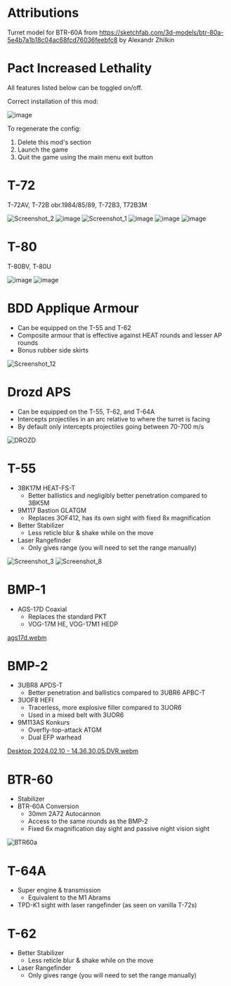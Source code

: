 # Attributions
Turret model for BTR-60A from https://sketchfab.com/3d-models/btr-80a-5e4b7a1b18c04ac68fcd76036feebfc8 by Alexandr Zhilkin

# Pact Increased Lethality

All features listed below can be toggled on/off.

Correct installation of this mod:

![image](https://github.com/thebeninator/Pact-Increased-Lethality/assets/89621837/e31193eb-6cd2-4efa-a93c-f17528af5e9e)

To regenerate the config:
1) Delete this mod's section
2) Launch the game
3) Quit the game using the main menu exit button

# T-72
T-72AV, T-72B obr.1984/85/89, T-72B3, T72B3M

![Screenshot_2](https://github.com/user-attachments/assets/8c01c43f-b7b0-46dc-8594-ec5917023588)
![image](https://github.com/user-attachments/assets/bf97e6fb-5518-460f-9a75-d3728ae0e975)
![Screenshot_1](https://github.com/user-attachments/assets/d94852cc-31b4-4bd9-81e8-0b4fe6d8487b)
![image](https://github.com/user-attachments/assets/cf2e6076-e3e9-4635-a2ad-0ac0a71e7c2e)
![image](https://github.com/user-attachments/assets/c2c2c6eb-b3fe-494a-b363-6c3be4a88f0c)
![image](https://github.com/user-attachments/assets/5c442f56-fa6e-4437-9521-bda3439c1ac1)

# T-80
T-80BV, T-80U

![image](https://github.com/user-attachments/assets/53dcae33-b917-4d71-a12a-4bf1081b9820)
![image](https://github.com/user-attachments/assets/99dd7066-a4d8-4ca9-b599-e7d56484be55)


# BDD Applique Armour
- Can be equipped on the T-55 and T-62
- Composite armour that is effective against HEAT rounds and lesser AP rounds
- Bonus rubber side skirts

![Screenshot_12](https://github.com/thebeninator/Pact-Increased-Lethality/assets/89621837/588fea7f-9631-4a45-b9b5-42c8ba8722b8)

# Drozd APS
- Can be equipped on the T-55, T-62, and T-64A
- Intercepts projectiles in an arc relative to where the turret is facing
- By default only intercepts projectiles going between 70-700 m/s

![DROZD](https://github.com/thebeninator/Pact-Increased-Lethality/assets/89621837/747c0b97-42a7-4aea-b5b5-fd0b329ce99c)

# T-55
- 3BK17M HEAT-FS-T
  - Better ballistics and negligibly better penetration compared to 3BK5M
- 9M117 Bastion GLATGM
  - Replaces 3OF412, has its own sight with fixed 8x magnification
- Better Stabilizer
  - Less reticle blur & shake while on the move 
- Laser Rangefinder
  - Only gives range (you will need to set the range manually)
 
![Screenshot_3](https://github.com/thebeninator/Pact-Increased-Lethality/assets/89621837/9c494b20-3291-40f4-9be5-f75ac587caa4)
![Screenshot_8](https://github.com/thebeninator/Pact-Increased-Lethality/assets/89621837/e1979d6a-327c-47e5-94a6-acf1d42c7d59)

# BMP-1
- AGS-17D Coaxial
  - Replaces the standard PKT
  - VOG-17M HE, VOG-17M1 HEDP

[ags17d.webm](https://github.com/thebeninator/Pact-Increased-Lethality/assets/89621837/41b2dcf4-98b4-4a02-8487-d5516e5e70c2)

# BMP-2
- 3UBR8 APDS-T
  - Better penetration and ballistics compared to 3UBR6 APBC-T
- 3UOF8 HEFI
  - Tracerless, more explosive filler compared to 3UOR6
  - Used in a mixed belt with 3UOR6
- 9M113AS Konkurs
  - Overfly-top-attack ATGM
  - Dual EFP warhead

[Desktop 2024.02.10 - 14.36.30.05.DVR.webm](https://github.com/thebeninator/Pact-Increased-Lethality/assets/89621837/e9d0899a-9e91-44e4-9877-e7d2a6786a36)

# BTR-60
- Stabilizer
- BTR-60A Conversion
  - 30mm 2A72 Autocannon
  - Access to the same rounds as the BMP-2
  - Fixed 6x magnification day sight and passive night vision sight

![BTR60a](https://github.com/thebeninator/Pact-Increased-Lethality/assets/89621837/7eac03c8-98f1-4196-967a-825dd6ba6686)

# T-64A
- Super engine & transmission
  - Equivalent to the M1 Abrams
- TPD-K1 sight with laser rangefinder (as seen on vanilla T-72s)

# T-62
- Better Stabilizer
  - Less reticle blur & shake while on the move 
- Laser Rangefinder
  - Only gives range (you will need to set the range manually)
